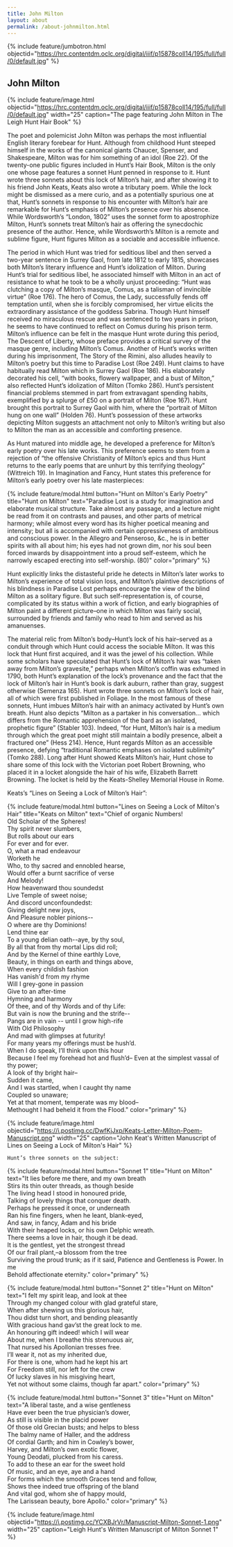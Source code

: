 ```yaml
---
title: John Milton
layout: about
permalink: /about-johnmilton.html
---
```

{% include feature/jumbotron.html objectid="https://hrc.contentdm.oclc.org/digital/iiif/p15878coll14/195/full/full/0/default.jpg" %}

## John Milton

{% include feature/image.html objectid="https://hrc.contentdm.oclc.org/digital/iiif/p15878coll14/195/full/full/0/default.jpg" width="25" caption="The page featuring John Milton in The Leigh Hunt Hair Book" %} 

The poet and polemicist John Milton was perhaps the most influential English literary forebear for Hunt. Although from childhood Hunt steeped himself in the works of the canonical giants Chaucer, Spenser, and Shakespeare, Milton was for him something of an idol (Roe 22). Of the twenty-one public figures included in Hunt’s Hair Book, Milton is the only one whose page features a sonnet Hunt penned in response to it. Hunt wrote three sonnets about this lock of Milton’s hair, and after showing it to his friend John Keats, Keats also wrote a tributary poem. While the lock might be dismissed as a mere curio, and as a potentially spurious one at that, Hunt’s sonnets in response to his encounter with Milton’s hair are remarkable for Hunt’s emphasis of Milton’s presence over his absence. While Wordsworth’s “London, 1802” uses the sonnet form to apostrophize Milton, Hunt’s sonnets treat Milton’s hair as offering the synecdochic presence of the author. Hence, while Wordsworth’s Milton is a remote and sublime figure, Hunt figures Milton as a sociable and accessible influence.

The period in which Hunt was tried for seditious libel and then served a two-year sentence in Surrey Gaol, from late 1812 to early 1815, showcases both Milton’s literary influence and Hunt’s idolization of Milton. During Hunt’s trial for seditious libel, he associated himself with Milton in an act of resistance to what he took to be a wholly unjust proceeding: “Hunt was clutching a copy of Milton’s masque, Comus, as a talisman of invincible virtue” (Roe 176). The hero of Comus, the Lady, successfully fends off temptation until, when she is forcibly compromised, her virtue elicits the extraordinary assistance of the goddess Sabrina. Though Hunt himself received no miraculous rescue and was sentenced to two years in prison, he seems to have continued to reflect on Comus during his prison term. Milton’s influence can be felt in the masque Hunt wrote during this period, The Descent of Liberty, whose preface provides a critical survey of the masque genre, including Milton’s Comus. Another of Hunt’s works written during his imprisonment, The Story of the Rimini, also alludes heavily to Milton’s poetry but this time to Paradise Lost (Roe 249). Hunt claims to have habitually read Milton which in Surrey Gaol (Roe 186). His elaborately decorated his cell, “with books, flowery wallpaper, and a bust of Milton,” also reflected Hunt’s idolization of Milton (Tomko 286). Hunt’s persistent financial problems stemmed in part from extravagant spending habits, exemplified by a splurge of £50 on a portrait of Milton (Roe 167). Hunt brought this portrait to Surrey Gaol with him, where the “portrait of Milton hung on one wall” (Holden 76). Hunt’s possession of these artworks depicting Milton suggests an attachment not only to Milton’s writing but also to Milton the man as an accessible and comforting presence.

As Hunt matured into middle age, he developed a preference for Milton’s early poetry over his late works. This preference seems to stem from a rejection of “the offensive Christianity of Milton’s epics and thus Hunt returns to the early poems that are unhurt by this terrifying theology” (Wittreich 19). In Imagination and Fancy, Hunt states this preference for Milton’s early poetry over his late masterpieces: 

{% include feature/modal.html button="Hunt on Milton's Early Poetry" title="Hunt on Milton" text="Paradise Lost is a study for imagination and elaborate musical structure. Take almost any passage, and a lecture might be read from it on contrasts and pauses, and other parts of metrical harmony; while almost every word has its higher poetical meaning and intensity; but all is accompanied with certain oppressiveness of ambitious and conscious power. In the Allegro and Penseroso, &c., he is in better spirits with all about him; his eyes had not grown dim, nor his soul been forced inwards by disappointment into a proud self-esteem, which he narrowly escaped erecting into self-worship. (80)" color="primary" %}

Hunt explicitly links the distasteful pride he detects in Milton’s later works to Milton’s experience of total vision loss, and Milton’s plaintive descriptions of his blindness in Paradise Lost perhaps encourage the view of the blind Milton as a solitary figure. But such self-representation is, of course, complicated by its status within a work of fiction, and early biographies of Milton paint a different picture–one in which Milton was fairly social, surrounded by friends and family who read to him and served as his amanuenses.

The material relic from Milton’s body–Hunt’s lock of his hair–served as a conduit through which Hunt could access the sociable Milton. It was this lock that Hunt first acquired, and it was the jewel of his collection. While some scholars have speculated that Hunt’s lock of Milton’s hair was “taken away from Milton’s gravesite,” perhaps when Milton’s coffin was exhumed in 1790, both Hunt’s explanation of the lock’s provenance and the fact that the lock of Milton’s hair in Hunt’s book is dark auburn, rather than gray, suggest otherwise (Semenza 165). Hunt wrote three sonnets on Milton’s lock of hair, all of which were first published in Foliage. In the most famous of these sonnets, Hunt imbues Milton’s hair with an animacy activated by Hunt’s own breath. Hunt also depicts “Milton as a partaker in his conversation… which differs from the Romantic apprehension of the bard as an isolated, prophetic figure” (Stabler 103). Indeed, “for Hunt, Milton’s hair is a medium through which the great poet might still maintain a bodily presence, albeit a fractured one” (Hess 214). Hence, Hunt regards Milton as an accessible presence, defying “traditional Romantic emphases on isolated sublimity” (Tomko 288). Long after Hunt showed Keats Milton’s hair, Hunt chose to share some of this lock with the Victorian poet Robert Browning, who placed it in a locket alongside the hair of his wife, Elizabeth Barrett Browning. The locket is held by the Keats-Shelley Memorial House in Rome.

Keats’s “Lines on Seeing a Lock of Milton’s Hair”:

{% include feature/modal.html button="Lines on Seeing a Lock of Milton's Hair" title="Keats on Milton" text="Chief of organic Numbers! <br> 
Old Scholar of the Spheres! <br>
Thy spirit never slumbers, <br>
But rolls about our ears <br>
For ever and for ever. <br>
O, what a mad endeavour <br>
Worketh he <br>
Who, to thy sacred and ennobled hearse, <br>
Would offer a burnt sacrifice of verse <br> 
And Melody! <br> 
How heavenward thou soundedst <br>
Live Temple of sweet noise; <br>
And discord unconfoundedst: <br>
Giving delight new joys, <br> 
And Pleasure nobler pinions-- <br> 
O where are thy Dominions! <br>
Lend thine ear <br>
To a young delian oath--aye, by thy soul, <br> 
By all that from thy mortal Lips did roll; <br>
And by the Kernel of thine earthly Love, <br> 
Beauty, in things on earth and things above, <br> 
When every childish fashion <br> 
Has vanish'd from my rhyme <br> 
Will I grey-gone in passion <br>
Give to an after-time <br> 
Hymning and harmony <br> 
Of thee, and of thy Words and of thy Life: <br> 
But vain is now the bruning and the strife-- <br> 
Pangs are in vain -- until I grow high-rife <br> 
With Old Philosophy <br> 
And mad with glimpses at futurity! <br>
For many years my offerings must be hush’d. <br>
When I do speak, I’ll think upon this hour <br>
Because I feel my forehead hot and flush’d– 
Even at the simplest vassal of thy power;<br>
A look of thy bright hair–<br>
Sudden it came,<br>
And I was startled, when I caught thy name<br>
Coupled so unaware;<br>
Yet at that moment, temperate was my blood–<br>
Methought I had beheld it from the Flood." color="primary" %}

{% include feature/image.html objectid="https://i.postimg.cc/DwfKjJxp/Keats-Letter-Milton-Poem-Manuscript.png" width="25" caption="John Keat's Written Manuscript of Lines on Seeing a Lock of Milton's Hair" %} 

    Hunt’s three sonnets on the subject:

{% include feature/modal.html button="Sonnet 1" title="Hunt on Milton" text="It lies before me there, and my own breath<br>
Stirs its thin outer threads, as though beside<br> 
The living head I stood in honoured pride,<br>
Talking of lovely things that conquer death.<br>
Perhaps he pressed it once, or underneath<br>
Ran his fine fingers, when he leant, blank-eyed,<br>
And saw, in fancy, Adam and his bride<br>
With their heaped locks, or his own Delphic wreath.<br>
There seems a love in hair, though it be dead.<br>
It is the gentlest, yet the strongest thread<br>
Of our frail plant,–a  blossom from the tree<br>
Surviving the proud trunk; as if it said,
Patience and Gentleness is Power. In me<br>
Behold affectionate eternity." color="primary" %}

{% include feature/modal.html button="Sonnet 2" title="Hunt on Milton" text="I felt my spirit leap, and look at thee<br>
Through my changed colour with glad grateful stare,<br>
When after shewing us this glorious hair,<br>
Thou didst turn short, and bending pleasantly<br>
With gracious hand gav’st the great lock to me.<br>
An honouring gift indeed! which I will wear<br>
About me, when I breathe this strenuous air,<br>
That nursed his Apollonian tresses free.<br>
I’ll wear it, not as my inherited due,<br>
For there is one, whom had he kept his art<br>
For Freedom still, nor left for the crew<br>
Of lucky slaves in his misgiving heart,<br>
Yet not without some claims, though far apart." color="primary" %}

{% include feature/modal.html button="Sonnet 3" title="Hunt on Milton" text="A liberal taste, and a wise gentleness<br>
Have ever been the true physician’s dower,<br>
As still is visible in the placid power<br>
Of those old Grecian busts; and helps to bless<br>
The balmy name of Haller, and the address<br>
Of cordial Garth; and him in Cowley’s bower,<br>
Harvey, and Milton’s own exotic flower,<br>
Young Deodati, plucked from his caress.<br>
To add to these an ear for the sweet hold<br>
Of music, and an eye, aye and a hand<br>
For forms which the smooth Graces tend and follow,<br>
Shows thee indeed true offspring of the bland<br>
And vital god, whom she of happy mould,<br>
The Larissean beauty, bore Apollo." color="primary" %}

{% include feature/image.html objectid="https://i.postimg.cc/YCXBJrVr/Manuscript-Milton-Sonnet-1.png" width="25" caption="Leigh Hunt's Written Manuscript of Milton Sonnet 1" %} 